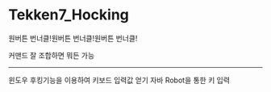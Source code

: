 # Tekken7_Hocking
원버튼 번너클!원버튼 번너클!원버튼 번너클!

커맨드 잘 조합하면 뭐든 가능

-----------------------------------------
윈도우 후킹기능을 이용하여 키보드 입력값 얻기
자바 Robot을 통한 키 입력

